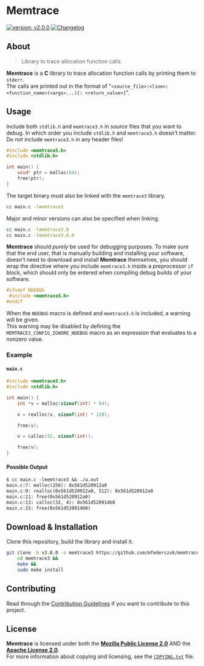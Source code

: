 <!--
  Copyright (c) 2021 Michael Federczuk
  SPDX-License-Identifier: CC-BY-SA-4.0
-->

# Memtrace #

[version_shield]: https://img.shields.io/badge/version-v2.0.0-informational.svg
[release_page]: https://github.com/mfederczuk/memtrace/releases/tag/v2.0.0 "Release v2.0.0"
[![version: v2.0.0][version_shield]][release_page]
[![Changelog](https://img.shields.io/badge/-Changelog-informational.svg)](CHANGELOG.md "Changelog")

## About ##

> Library to trace allocation function calls.

**Memtrace** is a **C** library to trace allocation function calls by printing them to `stderr`.  
The calls are printed out in the format of "`<source_file>:<line>: <function_name>(<args>...)[: <return_value>]`".

## Usage ##

Include both `stdlib.h` and `memtrace3.h` in *source* files that you want to debug.
In which order you include `stdlib.h` and `memtrace3.h` doesn't matter.  
Do *not* include `memtrace3.h` in any header files!

```c
#include <memtrace3.h>
#include <stdlib.h>

int main() {
	void* ptr = malloc(64);
	free(ptr);
}
```

The target binary must also be linked with the `memtrace3` library.

```sh
cc main.c -lmemtrace3
```

Major and minor versions can also be specified when linking.

```sh
cc main.c -lmemtrace3.0
cc main.c -lmemtrace3.0.0
```

**Memtrace** should *purely* be used for debugging purposes.
To make sure that the end user, that is manually building and installing your software, doesn't need to download and
install **Memtrace** themselves, you should wrap the directive where you include `memtrace3.h` inside a preprocessor `if`
block, which should only be entered when compiling debug builds of your software.

```c
#ifndef NDEBUG
 #include <memtrace3.h>
#endif
```

When the `NDEBUG` macro is defined and `memtrace3.h` is included, a warning will be given.  
This warning may be disabled by defining the `MEMTRACE3_CONFIG_IGNORE_NDEBUG` macro as an expression that evaluates to a
nonzero value.

### Example ###

#### `main.c` ####

```c
#include <memtrace3.h>
#include <stdlib.h>

int main() {
	int *v = malloc(sizeof(int) * 64);

	v = realloc(v, sizeof(int) * 128);

	free(v);

	v = calloc(32, sizeof(int));

	free(v);
}
```

#### Possible Output ####

```txt
$ cc main.c -lmemtrace3 && ./a.out
main.c:7: malloc(256): 0x561d520912a0
main.c:9: realloc(0x561d520912a0, 512): 0x561d520912a0
main.c:11: free(0x561d520912a0)
main.c:13: calloc(32, 4): 0x561d520914b0
main.c:15: free(0x561d520914b0)
```

## Download & Installation ##

Clone this repository, build the library and install it.

```sh
git clone -b v3.0.0 -o memtrace3 https://github.com/mfederczuk/memtrace.git &&
	cd memtrace3 &&
	make &&
	sudo make install
```

## Contributing ##

Read through the [Contribution Guidelines](CONTRIBUTING.md) if you want to contribute to this project.

## License ##

**Memtrace** is licensed under both the [**Mozilla Public License 2.0**](LICENSES/MPL-2.0.txt) AND the
[**Apache License 2.0**](LICENSES/Apache-2.0.txt).  
For more information about copying and licensing, see the [`COPYING.txt`](COPYING.txt) file.
